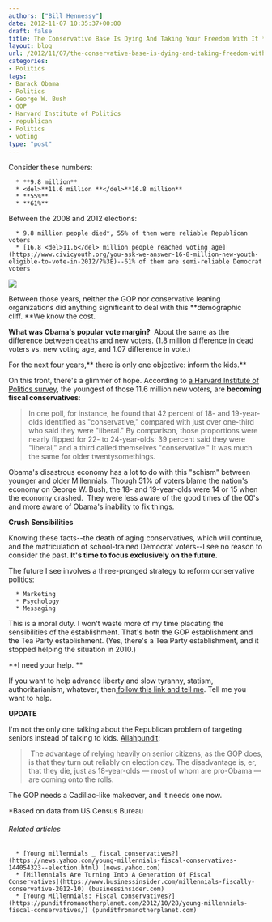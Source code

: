 ```yaml
---
authors: ["Bill Hennessy"]
date: 2012-11-07 10:35:37+00:00
draft: false
title: The Conservative Base Is Dying And Taking Your Freedom With It *CORRECTION*
layout: blog
url: /2012/11/07/the-conservative-base-is-dying-and-taking-freedom-with-it/
categories:
- Politics
tags:
- Barack Obama
- Politics
- George W. Bush
- GOP
- Harvard Institute of Politics
- republican
- Politics
- voting
type: "post"
---
```


Consider these numbers:



	  * **9.8 million**
	  * <del>**11.6 million **</del>**16.8 million**
	  * **55%**
	  * **61%**

Between the 2008 and 2012 elections:

	  * 9.8 million people died*, 55% of them were reliable Republican voters
	  * [16.8 <del>11.6</del> million people reached voting age](https://www.civicyouth.org/you-ask-we-answer-16-8-million-new-youth-eligible-to-vote-in-2012/?%3E)--61% of them are semi-reliable Democrat voters

[![](https://ludicrite.files.wordpress.com/2012/11/coffin.jpg)
](https://ludicrite.files.wordpress.com/2012/11/coffin.jpg)

Between those years, neither the GOP nor conservative leaning organizations did anything significant to deal with this **demographic cliff. **We know the cost.

**What was Obama's popular vote margin?**  About the same as the difference between deaths and new voters. (1.8 million difference in dead voters vs. new voting age, and 1.07 difference in vote.)

For the next four years,** there is only one objective: inform the kids.**

On this front, there's a glimmer of hope. According to [a Harvard Institute of Politics survey](https://www.businessinsider.com/millennials-fiscally-conservative-2012-10#ixzz2BVBgIsRi), the youngest of those 11.6 million new voters, are **becoming fiscal conservatives**:


> In one poll, for instance, he found that 42 percent of 18- and 19-year-olds identified as "conservative," compared with just over one-third who said they were "liberal." By comparison, those proportions were nearly flipped for 22- to 24-year-olds: 39 percent said they were "liberal," and a third called themselves "conservative." It was much the same for older twentysomethings.


Obama's disastrous economy has a lot to do with this "schism" between younger and older Millennials. Though 51% of voters blame the nation's economy on George W. Bush, the 18- and 19-year-olds were 14 or 15 when the economy crashed.  They were less aware of the good times of the 00's and more aware of Obama's inability to fix things.

**Crush Sensibilities**

Knowing these facts--the death of aging conservatives, which will continue, and the matriculation of school-trained Democrat voters--I see no reason to consider the past. **It's time to focus exclusively on the future.**

The future I see involves a three-pronged strategy to reform conservative politics:



	  * Marketing
	  * Psychology
	  * Messaging

This is a moral duty. I won't waste more of my time placating the sensibilities of the establishment. That's both the GOP establishment and the Tea Party establishment. (Yes, there's a Tea Party establishment, and it stopped helping the situation in 2010.)

**I need your help. **

If you want to help advance liberty and slow tyranny, statism, authoritarianism, whatever, then[ follow this link and tell me](https://stlouisteaparty.com/contact/). Tell me you want to help.

**UPDATE**

I'm not the only one talking about the Republican problem of targeting seniors instead of talking to kids. [Allahpundit](https://hotair.com/archives/2012/11/07/looking-at-the-national-exit-poll/):


>  The advantage of relying heavily on senior citizens, as the GOP does, is that they turn out reliably on election day. The disadvantage is, er, that they die, just as 18-year-olds — most of whom are pro-Obama — are coming onto the rolls.


The GOP needs a Cadillac-like makeover, and it needs one now.

*Based on data from US Census Bureau


###### Related articles





	  * [Young millennials _ fiscal conservatives?](https://news.yahoo.com/young-millennials-fiscal-conservatives-144054323--election.html) (news.yahoo.com)
	  * [Millennials Are Turning Into A Generation Of Fiscal Conservatives](https://www.businessinsider.com/millennials-fiscally-conservative-2012-10) (businessinsider.com)
	  * [Young Millennials: Fiscal conservatives?](https://punditfromanotherplanet.com/2012/10/28/young-millennials-fiscal-conservatives/) (punditfromanotherplanet.com)

